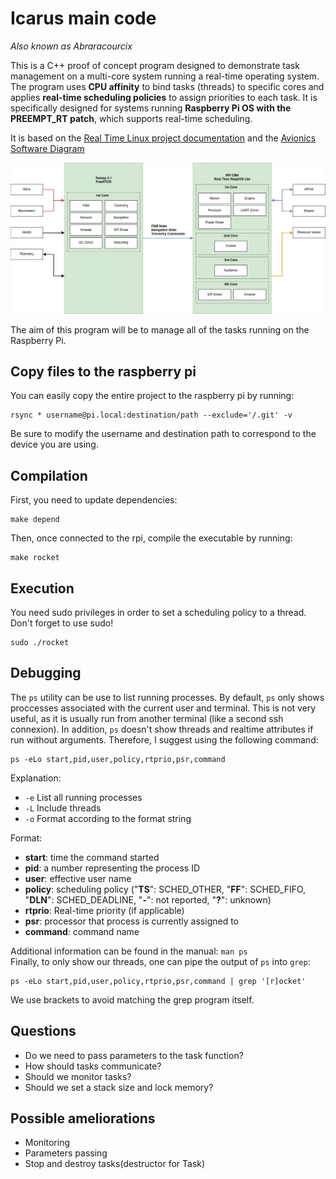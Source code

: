 # Icarus main code
*Also known as Abraracourcix*

This is a C++ proof of concept program designed to demonstrate task management on a multi-core system running a real-time operating system. The program uses **CPU affinity** to bind tasks (threads) to specific cores and applies **real-time scheduling policies** to assign priorities to each task. It is specifically designed for systems running **Raspberry Pi OS with the PREEMPT_RT patch**, which supports real-time scheduling.

It is based on the [Real Time Linux project documentation](https://wiki.linuxfoundation.org/realtime/documentation/start) and the [Avionics Software Diagram](https://rocket-team.epfl.ch/en/icarus/avionics/2024_I_AV_OVERVIEW)

![Architecure diagram](architecture.png)

The aim of this program will be to manage all of the tasks running on the Raspberry Pi.


## Copy files to the raspberry pi
You can easily copy the entire project to the raspberry pi by running:
```
rsync * username@pi.local:destination/path --exclude='/.git' -v
```
Be sure to modify the username and destination path to correspond to the device you are using.

## Compilation
First, you need to update dependencies:
```
make depend
```

Then, once connected to the rpi, compile the executable by running:
```
make rocket
```

## Execution
You need sudo privileges in order to set a scheduling policy to a thread. Don't forget to use sudo!
```
sudo ./rocket
```

## Debugging
The `ps` utility can be use to list running processes.
By default, `ps` only shows proccesses associated with the current user and terminal.
This is not very useful, as it is usually run from another terminal (like a second ssh connexion). In addition, `ps` doesn't show threads and realtime attributes if run without arguments. Therefore, I suggest using the following command:
```
ps -eLo start,pid,user,policy,rtprio,psr,command
```
Explanation:
- `-e` List all running processes
- `-L` Include threads
- `-o` Format according to the format string

Format:
- **start**: time the command started
- **pid**: a number representing the process ID
- **user**: effective user name
- **policy**: scheduling policy ("**TS**": SCHED_OTHER, "**FF**": SCHED_FIFO, "**DLN**": SCHED_DEADLINE, "**-**": not reported, "**?**": unknown)
- **rtprio**: Real-time priority (if applicable)
- **psr**: processor that process is currently assigned to
- **command**: command name

Additional information can be found in the manual: `man ps`  
Finally, to only show our threads, one can pipe the output of `ps` into `grep`:
```
ps -eLo start,pid,user,policy,rtprio,psr,command | grep '[r]ocket'
```
We use brackets to avoid matching the grep program itself.

## Questions
- Do we need to pass parameters to the task function?
- How should tasks communicate?
- Should we monitor tasks?
- Should we set a stack size and lock memory?

## Possible ameliorations
- Monitoring
- Parameters passing
- Stop and destroy tasks(destructor for Task)
